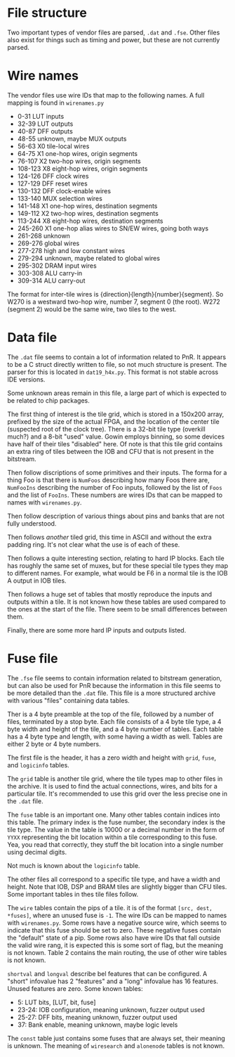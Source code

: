 # File structure

Two important types of vendor files are parsed, `.dat` and `.fse`. Other files also exist for things such as timing and power, but these are not currently parsed.

# Wire names

The vendor files use wire IDs that map to the following names. A full mapping is found in `wirenames.py`

* 0-31 LUT inputs
* 32-39 LUT outputs
* 40-87 DFF outputs
* 48-55 unknown, maybe MUX outputs
* 56-63 X0 tile-local wires
* 64-75 X1 one-hop wires, origin segments
* 76-107 X2 two-hop wires, origin segments
* 108-123 X8 eight-hop wires, origin segments
* 124-126 DFF clock wires
* 127-129 DFF reset wires
* 130-132 DFF clock-enable wires
* 133-140 MUX selection wires
* 141-148 X1 one-hop wires, destination segments
* 149-112 X2 two-hop wires, destination segments
* 113-244 X8 eight-hop wires, destination segments
* 245-260 X1 one-hop alias wires to SN/EW wires, going both ways
* 261-268 unknown
* 269-276 global wires
* 277-278 high and low constant wires
* 279-294 unknown, maybe related to global wires
* 295-302 DRAM input wires
* 303-308 ALU carry-in
* 309-314 ALU carry-out

The format for inter-tile wires is {direction}{length}{number}{segment}. So W270 is a westward two-hop wire, number 7, segment 0 (the root). W272 (segment 2) would be the same wire, two tiles to the west.

# Data file

The `.dat` file seems to contain a lot of information related to PnR. It appears to be a C struct directly written to file, so not much structure is present. The parser for this is located in `dat19_h4x.py`. This format is not stable across IDE versions.

Some unknown areas remain in this file, a large part of which is expected to be related to chip packages.

The first thing of interest is the tile grid, which is stored in a 150x200 array, prefixed by the size of the actual FPGA, and the location of the center tile (suspected root of the clock tree). There is a 32-bit tile type (overkill much?) and a 8-bit "used" value. Gowin employs binning, so some devices have half of their tiles "disabled" here. Of note is that this tile grid contains an extra ring of tiles between the IOB and CFU that is not present in the bitstream.

Then follow discriptions of some primitives and their inputs. The forma for a thing Foo is that there is `NumFoos` describing how many Foos there are, `NumFooIns` describing the number of Foo inputs, followed by the list of `Foos` and the list of `FooIns`. These numbers are wires IDs that can be mapped to names with `wirenames.py`.

Then follow description of various things about pins and banks that are not fully understood.

Then follows *another* tiled grid, this time in ASCII and without the extra padding ring. It's not clear what the use is of each of these.

Then follows a quite interesting section, relating to hard IP blocks. Each tile has roughly the same set of muxes, but for these special tile types they map to different names. For example, what would be F6 in a normal tile is the IOB A output in IOB tiles.

Then follows a huge set of tables that mostly reproduce the inputs and outputs within a tile. It is not known how these tables are used compared to the ones at the start of the file. There seem to be small differences between them.

Finally, there are some more hard IP inputs and outputs listed.

# Fuse file

The `.fse` file seems to contain information related to bitstream generation, but can also be used for PnR because the information in this file seems to be more detailed than the `.dat` file. This file is a more structured archive with various "files" containing data tables.

Ther is a 4 byte preamble at the top of the file, followed by a number of files, terminated by a stop byte. Each file consists of a 4 byte tile type, a 4 byte width and height of the tile, and a 4 byte number of tables. Each table has a 4 byte type and length, with some having a width as well. Tables are either 2 byte or 4 byte numbers.

The first file is the header, it has a zero width and height with `grid`, `fuse`, and `logicinfo` tables.

The `grid` table is another tile grid, where the tile types map to other files in the archive. It is used to find the actual connections, wires, and bits for a particular tile. It's recommended to use this grid over the less precise one in the `.dat` file.

The `fuse` table is an important one. Many other tables contain indices into this table. The primary index is the fuse number, the secondary index is the tile type. The value in the table is 10000 or a decimal number in the form of `YYXX` representing the bit location within a tile corresponding to this fuse. Yea, you read that correctly, they stuff the bit location into a single number using decimal digits.

Not much is known about the `logicinfo` table.

The other files all correspond to a specific tile type, and have a width and height. Note that IOB, DSP and BRAM tiles are slightly bigger than CFU tiles. Some important tables in thes tile files follow.

The `wire` tables contain the pips of a tile. it is of the format `[src, dest, *fuses]`, where an unused fuse is `-1`. The wire IDs can be mapped to names with `wirenames.py`. Some rows have a negative source wire, which seems to indicate that this fuse should be set to zero. These negative fuses contain the "default" state of a pip. Some rows also have wire IDs that fall outside the valid wire rang, it is expected this is some sort of flag, but the meaning is not known. Table 2 contains the main routing, the use of other wire tables is not known.

`shortval` and `longval` describe bel features that can be configured. A "short" infovalue has 2 "features" and a "long" infovalue has 16 features. Unused features are zero. Some known tables:

* 5: LUT bits, [LUT, bit, fuse]
* 23-24: IOB configuration, meaning unknown, fuzzer output used
* 25-27: DFF bits, meaning unknown, fuzzer output used
* 37: Bank enable, meaning unknown, maybe logic levels

The `const` table just contains some fuses that are always set, their meaning is unknown.
The meaning of `wiresearch` and `alonenode` tables is not known.
